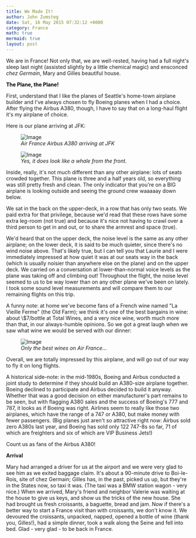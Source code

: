 ```yaml
---
title: We Made It!
author: John Zumsteg
date: Sat, 16 May 2015 07:32:12 +0000
category: France
math: true
mermaid: true
layout: post
---
```

We are in France! Not only that, we are well-rested, having had a full night's sleep last night (assisted slightly by a little chemical magic) and ensconced *chez Germain*, Mary and Gilles beautiful house.

<span style="color: #000000;"><b>The Plane, the Plane!</b></span>

First, understand that I like the planes of Seattle's home-town airplane builder and I've always chosen to fly Boeing planes when I had a choice. After flying the Airbus A380, though, I have to say that on a long-haul flight it's my airplane of choice.

Here is our plane arriving at JFK:

<figure>
	<img class = "landscape" src="{{"/assets/images/2015/05/2015-blog-5.jpg" | prepend: site.baseurl  }}" alt="Image" />
	<figcaption><em>Air France Airbus A380 arriving at JFK</em></figcaption>
</figure>



<figure>
	<img class = "landscape" src="{{"/assets/images/2015/05/2015-blog-6.jpg" | prepend: site.baseurl  }}" alt="Image" />
	<figcaption><em>Yes, it does look like a whale from the front.</em></figcaption>
</figure>



Inside, really, it's not much different than any other airplane: lots of seats crowded together. This plane is three and a half years old, so everything was still pretty fresh and clean. The only indicator that you're on a BIG airplane is looking outside and seeing the ground crew waaaaay down below.

We sat in the back on the upper-deck, in a row that has only two seats. We paid extra for that privilege, because we'd read that these rows have some extra leg-room (not true) and because it's nice not having to crawl over a third person to get in and out, or to share the armrest and space (true).

We'd heard that on the upper deck, the noise level is the same as any other airplane; on the lower deck, it is said to be much quieter, since there's no wind noise above. That's likely true, but I can tell you that Laurie and I were immediately impressed at how quiet it was at our seats way in the back (which is usually noisier than anywhere else on the plane) and on the upper deck. We carried on a conversation at lower-than-normal voice levels as the plane was taking off and climbing out! Throughout the flight, the noise level seemed to us to be way lower than on any other plane we've been on lately. I took some sound level measurements and will compare them to our remaining flights on this trip.

A funny note: at home we've become fans of a French wine named "La Vieille Ferme" (the Old Farm); we think it's one of the best bargains in wine: about \\$7/bottle at Total Wines, and a very nice wine, worth much more than that, in our always-humble opinions. So we got a great laugh when we saw what wine we would be served with our dinner:

<figure>	<img class = "portrait" src="{{"/assets/images/2015/05/DSC04631.jpg" | prepend: site.baseurl  }}" alt="Image" />
	<figcaption><em>Only the best wines on Air France...</em></figcaption>
</figure>



Overall, we are totally impressed by this airplane, and will go out of our way to fly it on long flights.

A historical side-note: in the mid-1980s, Boeing and Airbus conducted a joint study to determine if they should build an A380-size airplane together. Boeing declined to participate and Airbus decided to build it anyway. Whether that was a good decision on either manufacturer's part remains to be seen, but with flagging A380 sales and the success of Boeing's 777 and 787, it looks as if Boeing was right. Airlines seem to really like those two airplanes, which have the range of a 747 or A380, but make money with fewer passengers. (Big planes just aren't so attractive right now: Airbus sold zero A380s last year, and Boeing has sold only 122 747-8s so far, 71 of which are freighters and six of which are VIP Business Jets!)

Count us as fans of the Airbus A380!

<strong>Arrival</strong>

Mary had arranged a driver for us at the airport and we were very glad to see him as we exited baggage claim. It's about a 90-minute drive to Boi-le-Rois, site of chez Germain; Gilles has, in the past, picked us up, but they're in the States now, so taxi it was. (The taxi was a BMW station wagon - very nice.) When we arrived, Mary's friend and neighbor Valerie was waiting at the house to give us keys, and show us the tricks of the new house. She had brought us fresh croissants, a baguette, bread and jam. Now if there's a better way to start a France visit than with croissants, we don't know it. We devoured the croissants, unpacked, napped, opened a bottle of wine (thank you, Gilles!), had a simple dinner, took a walk along the Seine and fell into bed. Glad - very glad - to be back in France.
